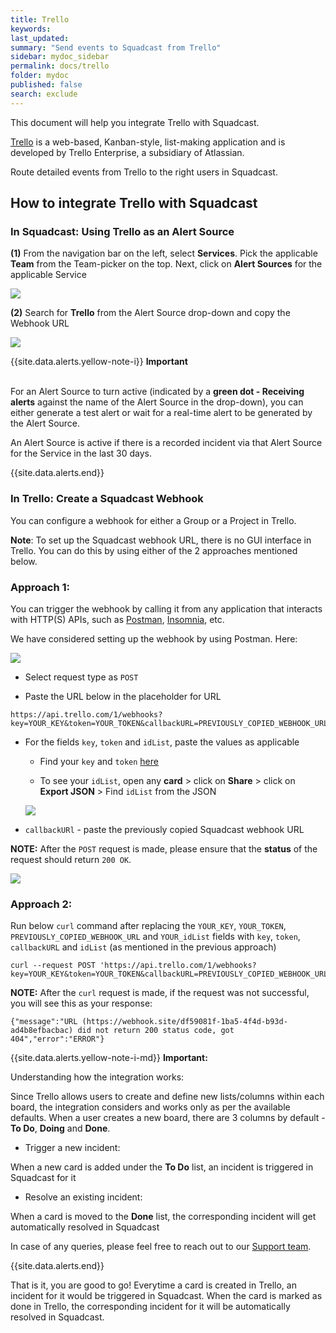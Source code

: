 ```yaml
---
title: Trello
keywords: 
last_updated: 
summary: "Send events to Squadcast from Trello"
sidebar: mydoc_sidebar
permalink: docs/trello
folder: mydoc
published: false
search: exclude
---
```


This document will help you integrate Trello with Squadcast.

[Trello](https://trello.com/) is a web-based, Kanban-style, list-making application and is developed by Trello Enterprise, a subsidiary of Atlassian.

Route detailed events from Trello to the right users in Squadcast.

## How to integrate Trello with Squadcast

### In Squadcast: Using Trello as an Alert Source

**(1)** From the navigation bar on the left, select **Services**. Pick the applicable **Team** from the Team-picker on the top. Next, click on **Alert Sources** for the applicable Service

![](images/alert_source_1.png)

**(2)** Search for **Trello** from the Alert Source drop-down and copy the Webhook URL 

![](images/trello_1.png)

{{site.data.alerts.yellow-note-i}}
<b>Important</b><br/><br/>
<p>For an Alert Source to turn active (indicated by a <b>green dot - Receiving alerts</b> against the name of the Alert Source in the drop-down), you can either generate a test alert or wait for a real-time alert to be generated by the Alert Source.</p>
<p>An Alert Source is active if there is a recorded incident via that Alert Source for the Service in the last 30 days.</p>
{{site.data.alerts.end}}

### In Trello: Create a Squadcast Webhook

You can configure a webhook for either a Group or a Project in Trello. 

**Note**: To set up the Squadcast webhook URL, there is no GUI interface in Trello. You can do this by using either of the 2 approaches mentioned below.

### Approach 1:

You can trigger the webhook by calling it from any application that interacts with HTTP(S) APIs, such as [Postman](https://www.postman.com/), [Insomnia](https://docs.insomnia.rest/insomnia/get-started), etc.

We have considered setting up the webhook by using Postman. Here:

![](images/trello_2.png)

- Select request type as `POST`

- Paste the URL below in the placeholder for URL
```
https://api.trello.com/1/webhooks?key=YOUR_KEY&token=YOUR_TOKEN&callbackURL=PREVIOUSLY_COPIED_WEBHOOK_URL&idModel=YOUR_idList
```

- For the fields `key`, `token` and `idList`, paste the values as applicable

    - Find your `key` and `token` [here](https://trello.com/app-key)

    - To see your `idList`, open any **card** > click on **Share** > click on **Export JSON** > Find `idList` from the JSON

    ![](images/trello_3.png)

- `callbackURl` - paste the previously copied Squadcast webhook URL

**NOTE:** After the `POST` request is made, please ensure that the **status** of the request should return `200 OK`.

![](images/trello_4.png)

### Approach 2:

Run below `curl` command after replacing the `YOUR_KEY`, `YOUR_TOKEN`, `PREVIOUSLY_COPIED_WEBHOOK_URL` and `YOUR_idList` fields with `key`, `token`, `callbackURL` and `idList` (as mentioned in the previous approach)

```
curl --request POST 'https://api.trello.com/1/webhooks?key=YOUR_KEY&token=YOUR_TOKEN&callbackURL=PREVIOUSLY_COPIED_WEBHOOK_URL&idModel=YOUR_idList'
```

**NOTE:** After the `curl` request is made, if the request was not successful, you will see this as your response:
```
{"message":"URL (https://webhook.site/df59081f-1ba5-4f4d-b93d-ad4b8efbacbac) did not return 200 status code, got 404","error":"ERROR"}
```

{{site.data.alerts.yellow-note-i-md}}
**Important:**

Understanding how the integration works:

Since Trello allows users to create and define new lists/columns within each board, the integration considers and works only as per the available defaults. When a user creates a new board, there are 3 columns by default - **To Do**, **Doing** and **Done**.

- Trigger a new incident:

When a new card is added under the **To Do** list, an incident is triggered in Squadcast for it

- Resolve an existing incident:

When a card is moved to the **Done** list, the corresponding incident will get automatically resolved in Squadcast

In case of any queries, please feel free to reach out to our [Support team](mailto:support@squadcast.com).

{{site.data.alerts.end}}

That is it, you are good to go! Everytime a card is created in Trello, an incident for it would be triggered in Squadcast. When the card is marked as done in Trello, the corresponding incident for it will be automatically resolved in Squadcast.